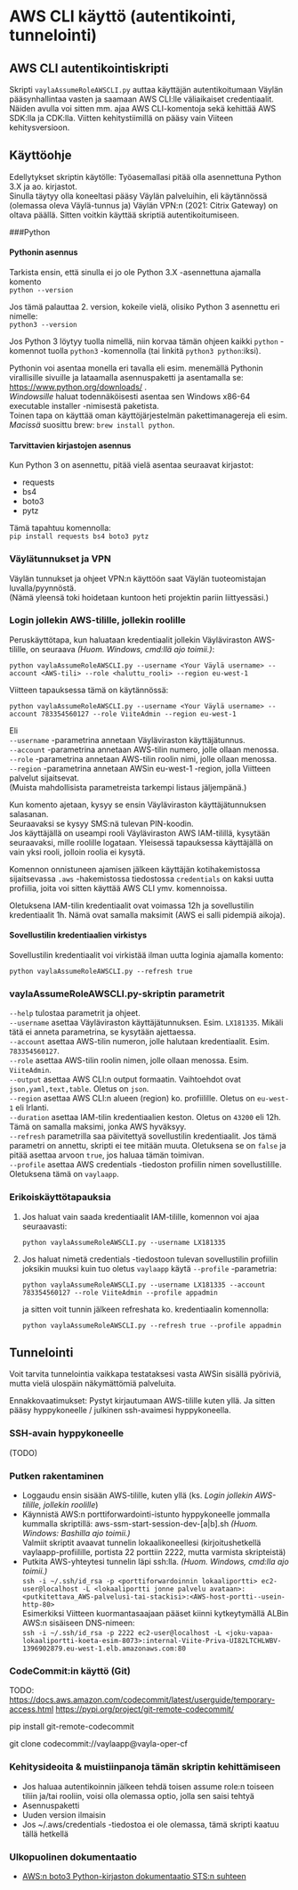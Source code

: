 # AWS CLI käyttö (autentikointi, tunnelointi) 

## AWS CLI autentikointiskripti
Skripti ```vaylaAssumeRoleAWSCLI.py``` auttaa käyttäjän autentikoitumaan Väylän pääsynhallintaa vasten ja saamaan AWS CLI:lle väliaikaiset credentiaalit.
Näiden avulla voi sitten mm. ajaa AWS CLI-komentoja sekä kehittää AWS SDK:lla ja CDK:lla.
Viitten kehitystiimillä on pääsy vain Viiteen kehitysversioon.

## Käyttöohje

Edellytykset skriptin käytölle: Työasemallasi pitää olla asennettuna Python 3.X ja ao. kirjastot.  
Sinulla täytyy olla koneeltasi pääsy Väylän palveluihin, eli käytännössä (olemassa oleva Väylä-tunnus ja) Väylän VPN:n (2021: Citrix Gateway) on oltava päällä.
Sitten voitkin käyttää skriptiä autentikoitumiseen.

###Python
#### Pythonin asennus

Tarkista ensin, että sinulla ei jo ole Python 3.X -asennettuna ajamalla komento   
```python --version```

Jos tämä palauttaa 2. version, kokeile vielä, olisiko Python 3 asennettu eri nimelle:   
```python3 --version```

Jos Python 3 löytyy tuolla nimellä, niin korvaa tämän ohjeen kaikki ```python``` -komennot tuolla ```python3``` -komennolla (tai linkitä ```python3 python```:iksi).


Pythonin voi asentaa monella eri tavalla eli esim. menemällä Pythonin virallisille sivuille ja lataamalla asennuspaketti ja asentamalla se: https://www.python.org/downloads/ .   
_Windowsille_ haluat todennäköisesti asentaa sen Windows x86-64 executable installer -nimisestä paketista.   
Toinen tapa on käyttää oman käyttöjärjestelmän pakettimanagereja eli esim. _Macissä_ suosittu brew: ```brew install python```.

#### Tarvittavien kirjastojen asennus

Kun Python 3 on asennettu, pitää vielä asentaa seuraavat kirjastot:
* requests
* bs4
* boto3
* pytz

Tämä tapahtuu komennolla:   
```pip install requests bs4 boto3 pytz```

### Väylätunnukset ja VPN
Väylän tunnukset ja ohjeet VPN:n käyttöön saat Väylän tuoteomistajan luvalla/pyynnöstä.   
(Nämä yleensä toki hoidetaan kuntoon heti projektin pariin liittyessäsi.)

### Login jollekin AWS-tilille, jollekin roolille

Peruskäyttötapa, kun haluataan kredentiaalit jollekin Väyläviraston AWS-tilille, on seuraava _(Huom. Windows, cmd:llä ajo toimii.)_:
```
python vaylaAssumeRoleAWSCLI.py --username <Your Väylä username> --account <AWS-tili> --role <haluttu_rooli> --region eu-west-1
```
Viitteen tapauksessa tämä on käytännössä:
```
python vaylaAssumeRoleAWSCLI.py --username <Your Väylä username> --account 783354560127 --role ViiteAdmin --region eu-west-1
```
Eli  
```--username``` -parametrina annetaan Väyläviraston käyttäjätunnus.   
```--account``` -parametrina annetaan AWS-tilin numero, jolle ollaan menossa.   
```--role``` -parametrina annetaan AWS-tilin roolin nimi, jolle ollaan menossa.   
```--region``` -parametrina annetaan AWSin eu-west-1 -region, jolla Viitteen palvelut sijaitsevat.   
(Muista mahdollisista parametreista tarkempi listaus jäljempänä.)

Kun komento ajetaan, kysyy se ensin Väyläviraston käyttäjätunnuksen salasanan.   
Seuraavaksi se kysyy SMS:nä tulevan PIN-koodin.   
Jos käyttäjällä on useampi rooli Väyläviraston AWS IAM-tilillä, kysytään seuraavaksi, mille roolille logataan. Yleisessä tapauksessa käyttäjällä on vain yksi rooli, jolloin roolia ei kysytä.

Komennon onnistuneen ajamisen jälkeen käyttäjän kotihakemistossa sijaitsevassa ```.aws``` -hakemistossa tiedostossa ```credentials``` on kaksi uutta profiilia, joita voi sitten käyttää AWS CLI ymv. komennoissa.

Oletuksena IAM-tilin kredentiaalit ovat voimassa 12h ja sovellustilin kredentiaalit 1h. Nämä ovat samalla maksimit (AWS ei salli pidempiä aikoja).

#### Sovellustilin kredentiaalien virkistys

Sovellustilin kredentiaalit voi virkistää ilman uutta loginia ajamalla komento:
```
python vaylaAssumeRoleAWSCLI.py --refresh true
```

### vaylaAssumeRoleAWSCLI.py-skriptin parametrit
```--help``` tulostaa parametrit ja ohjeet.   
```--username``` asettaa Väyläviraston käyttäjätunnuksen. Esim. ```LX181335```. Mikäli tätä ei anneta parametrina, se kysytään ajettaessa.   
```--account``` asettaa AWS-tilin numeron, jolle halutaan kredentiaalit. Esim. ```783354560127```.   
```--role``` asettaa AWS-tilin roolin nimen, jolle ollaan menossa. Esim. ```ViiteAdmin```.   
```--output``` asettaa AWS CLI:n output formaatin. Vaihtoehdot ovat ```json,yaml,text,table```. Oletus on ```json```.   
```--region``` asettaa AWS CLI:n alueen (region) ko. profiilille. Oletus on ```eu-west-1``` eli Irlanti.   
```--duration``` asettaa IAM-tilin kredentiaalien keston. Oletus on ```43200``` eli 12h. Tämä on samalla maksimi, jonka AWS hyväksyy.   
```--refresh``` parametrilla saa päivitettyä sovellustilin kredentiaalit. Jos tämä parametri on annettu, skripti ei tee mitään muuta. Oletuksena se on ```false``` ja pitää asettaa arvoon ```true```, jos haluaa tämän toimivan.   
```--profile``` asettaa AWS credentials -tiedoston profiilin nimen sovellustilille. Oletuksena tämä on ```vaylaapp```.   


### Erikoiskäyttötapauksia

1) Jos haluat vain saada kredentiaalit IAM-tilille, komennon voi ajaa seuraavasti:
    ```
    python vaylaAssumeRoleAWSCLI.py --username LX181335
    ```
2) Jos haluat nimetä credentials -tiedostoon tulevan sovellustilin profiilin joksikin muuksi kuin tuo oletus ```vaylaapp``` käytä ```--profile``` -parametria:
    ```
    python vaylaAssumeRoleAWSCLI.py --username LX181335 --account 783354560127 --role ViiteAdmin --profile appadmin
    ```
    ja sitten voit tunnin jälkeen refreshata ko. kredentiaalin komennolla:
    ```
    python vaylaAssumeRoleAWSCLI.py --refresh true --profile appadmin
    ```

## Tunnelointi

Voit tarvita tunnelointia vaikkapa testataksesi vasta AWSin sisällä pyöriviä, mutta vielä ulospäin näkymättömiä palveluita.

Ennakkovaatimukset: Pystyt kirjautumaan AWS-tilille kuten yllä. Ja sitten pääsy hyppykoneelle / julkinen ssh-avaimesi hyppykoneella.

### SSH-avain hyppykoneelle
(TODO)

### Putken rakentaminen
* Loggaudu ensin sisään AWS-tilille, kuten yllä (ks. _Login jollekin AWS-tilille, jollekin roolille_)   
* Käynnistä AWS:n porttiforwardointi-istunto hyppykoneelle jommalla kummalla skriptillä: aws-ssm-start-session-dev-\[a|b\].sh _(Huom. Windows: Bashilla ajo toimii.)_      
  Valmiit skriptit avaavat tunnelin lokaalikoneellesi (kirjoitushetkellä vaylaapp-profiilille, portista 22 porttiin 2222, mutta varmista skripteistä)
* Putkita AWS-yhteytesi tunnelin läpi ssh:lla. _(Huom. Windows, cmd:lla ajo toimii.)_   
```ssh -i ~/.ssh/id_rsa -p <porttiforwardoinnin lokaaliportti> ec2-user@localhost -L <lokaaliportti jonne palvelu avataan>:<putkitettava_AWS-palvelusi-tai-stackisi>:<AWS-host-portti--usein-http-80>```   
  Esimerkiksi Viitteen kuormantasaajaan pääset kiinni kytkeytymällä ALBin AWS:n sisäiseen DNS-nimeen:    
```ssh -i ~/.ssh/id_rsa -p 2222 ec2-user@localhost -L <joku-vapaa-lokaaliportti-koeta-esim-8073>:internal-Viite-Priva-UI82LTCHLWBV-1396902879.eu-west-1.elb.amazonaws.com:80```

### CodeCommit:in käyttö (Git)
TODO:
https://docs.aws.amazon.com/codecommit/latest/userguide/temporary-access.html
https://pypi.org/project/git-remote-codecommit/

pip install git-remote-codecommit

git clone codecommit://vaylaapp@vayla-oper-cf

### Kehitysideoita & muistiinpanoja tämän skriptin kehittämiseen
* Jos haluaa autentikoinnin jälkeen tehdä toisen assume role:n toiseen tiliin ja/tai rooliin, voisi olla olemassa optio, jolla sen saisi tehtyä
* Asennuspaketti
* Uuden version ilmaisin
* Jos ~/.aws/credentials -tiedostoa ei ole olemassa, tämä skripti kaatuu tällä hetkellä

### Ulkopuolinen dokumentaatio
* [AWS:n boto3 Python-kirjaston dokumentaatio STS:n suhteen](https://boto3.amazonaws.com/v1/documentation/api/latest/reference/services/sts.html)
